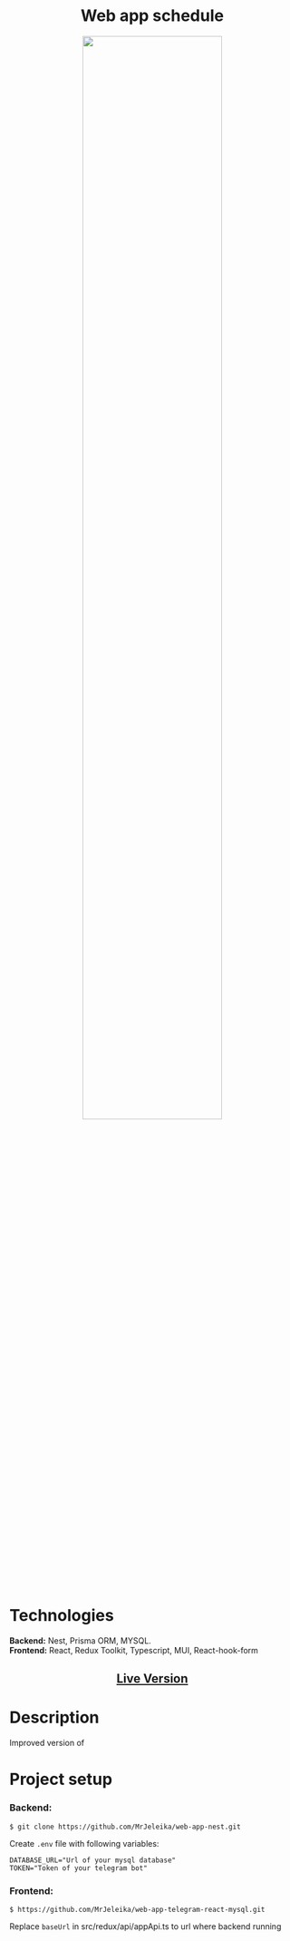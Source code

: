 <h1 align="center">Web app schedule</h1>
<p align="center"><img src="./readme_assets/main.png" width="70%"></p>

# Technologies
<p>
  <strong>Backend:</strong> Nest, Prisma ORM, MYSQL.<br/>
  <strong>Frontend:</strong> React, Redux Toolkit, Typescript, MUI, React-hook-form
</p>
<h2 align="center"><a  href="https://t.me/pi123schedule_bot">Live Version</a></h2>

# Description
Improved version of 

# Project setup

### Backend:
```
$ git clone https://github.com/MrJeleika/web-app-nest.git
```
Create `.env` file with following variables:
```
DATABASE_URL="Url of your mysql database"
TOKEN="Token of your telegram bot"
```


### Frontend:
```
$ https://github.com/MrJeleika/web-app-telegram-react-mysql.git
```
Replace `baseUrl` in src/redux/api/appApi.ts to url where backend running
